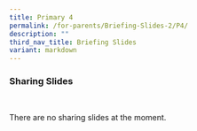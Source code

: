 ```yaml
---
title: Primary 4
permalink: /for-parents/Briefing-Slides-2/P4/
description: ""
third_nav_title: Briefing Slides
variant: markdown
---
```

### Sharing Slides
<br>

There  are no sharing slides at the moment.